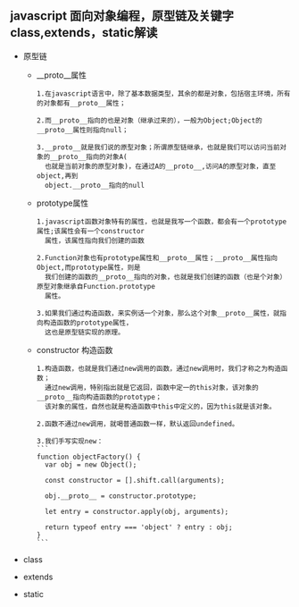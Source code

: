 ## javascript 面向对象编程，原型链及关键字class,extends，static解读

  * 原型链
    
    * __proto__属性
    
          1.在javascript语言中，除了基本数据类型，其余的都是对象，包括宿主环境，所有的对象都有__proto__属性；
          
          2.而__proto__指向的也是对象（继承过来的），一般为Object;Object的__proto__属性则指向null；
          
          3.__proto__就是我们说的原型对象；所谓原型链继承，也就是我们可以访问当前对象的__proto__指向的对象A(
            也就是当前对象的原型对象)，在通过A的__proto__,访问A的原型对象，直至object,再到
            object.__proto__指向的null
          
    * prototype属性
          
          1.javascript函数对象特有的属性，也就是我写一个函数，都会有一个prototype属性;该属性会有一个constructor
            属性，该属性指向我们创建的函数
            
          2.Function对象也有prototype属性和__proto__属性；__proto__属性指向Object,而prototype属性，则是
            我们创建的函数的__proto__指向的对象，也就是我们创建的函数（也是个对象）原型对象继承自Function.prototype
            属性。
          
          3.如果我们通过构造函数，来实例话一个对象，那么这个对象__proto__属性，就指向构造函数的prototype属性，
            这也是原型链实现的原理。
            
          
    * constructor 构造函数
    
          1.构造函数，也就是我们通过new调用的函数，通过new调用时，我们才称之为构造函数；
            通过new调用，特别指出就是它返回，函数中定一的this对象，该对象的__proto__指向构造函数的prototype；
            该对象的属性，自然也就是构造函数中this中定义的，因为this就是该对象。
          
          2.函数不通过new调用，就喝普通函数一样，默认返回undefined。
          
          3.我们手写实现new：
          ```
          function objectFactory() {
            var obj = new Object();

            const constructor = [].shift.call(arguments);

            obj.__proto__ = constructor.prototype;

            let entry = constructor.apply(obj, arguments);

            return typeof entry === 'object' ? entry : obj;
          }
          ```
          
         
  * class
  
  * extends
  
  * static
  

